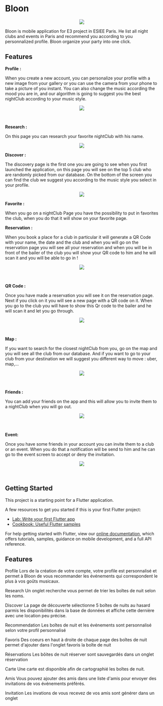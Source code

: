# Bloon
<p align= "center">
<img src="assets/logoBigger.png" >
</p>

Bloon is mobile application for E3 project in ESIEE Paris. He list all night clubs and events in Paris and recommend you 
according to you personnalized profile. Bloon organize your party into one click.


## Features



__Profile :__

When you create a new account, you can personalize your profile with a new image from your gallery or you can use the camera from your phone to take a picture of you instant.
You can also change the music according the mood you are in, and our algorithm is going to suggest you the best nightClub according to your music style.

<p align= "center">
<img src="assets/reademeImage/4.png"  align="middle">
</p>
</br>


__Research :__

On this page you can research your favorite nightClub with his name.

<p align= "center">
<img src="assets/reademeImage/2.png" align="middle">
</p>



__Discover :__

The discovery page is the first one you are going to see when you first launched the application, on this page you will see on the top 5 club who are randomly picked from our database.
On the bottom of the screen you can find the club we suggest you according to the music style you select in your profile.

<p align= "center">
<img src="assets/reademeImage/1.png" align="middle">
</p>



__Favorite :__

When you go on a nightClub Page you have the possibility to put in favorites the club, when you do that it will show on your favorite page.
</br>




__Reservation :__

When you book a place for a club in particular it will generate a QR Code with your name, the date and the club and when you will go on the reservation page you
will see all your reservation and when you will be in front of the bailer of the club you will show your QR code to him and he will scan it and you will be able to go in !

<p align= "center">
<img src="assets/reademeImage/8.png" align="middle">
</p>

</br>


__QR Code :__

Once you have made a reservation you will see it on the reservation page. Next if you click on it you will see a new page with a QR code on it. 
When you go to the club you will have to show this Qr code to the bailer and he will scan it and let you go through.

<p align= "center">
<img src="assets/reademeImage/5.png" align="middle">
</p>

</br>


__Map :__

If you want to search for the closest nightClub from you, go on the map and you will see all the club from our database.
And if you want to go to your club from your destination we will suggest you different way to move : uber, map,...

<p align= "center">
<img src="assets/reademeImage/3.png" align="middle">
</p>

</br>


__Friends :__

You can add your friends on the app and this will allow you to invite them to a nightClub when you will go out.

<p align= "center">
<img src="assets/reademeImage/6.png" align="middle">
</p>

</br>


__Event:__

Once you have some friends in your account you can invite them to a club or an event. When you do that a notification will be send to him and he can go to the 
event screen to accept or deny the invitation.

<p align= "center">
<img src="assets/reademeImage/7.png" align="middle">
</p>

</br>


## Getting Started

This project is a starting point for a Flutter application.

A few resources to get you started if this is your first Flutter project:

- [Lab: Write your first Flutter app](https://flutter.io/docs/get-started/codelab)
- [Cookbook: Useful Flutter samples](https://flutter.io/docs/cookbook)

For help getting started with Flutter, view our 
[online documentation](https://flutter.io/docs), which offers tutorials, 
samples, guidance on mobile development, and a full API reference.

## Features

Profile
Lors de la création de votre compte, votre profile est personnalisé et permet à Bloon de vous recommander les événements qui correspondent le plus à vos goûts musicaux.

Research
Un onglet recherche vous permet de trier les boîtes de nuit selon les noms.

Discover
La page de découverte sélectionne 5 boîtes de nuits au hasard parmis les disponibilités dans la base de données et affiche cette dernière avec une location peu précise.

Recommendation
Les boîtes de nuit et les événements sont personnalisé selon votre profil personnalisé

Favoris
Des coeurs en haut à droite de chaque page des boîtes de nuit permet d'ajouter dans l'onglet favoris la boîte de nuit 

Réservations
Les bôites de nuit réserver sont sauvegardés dans un onglet réservation

Carte
Une carte est disponible afin de cartographié les boîtes de nuit.

Amis
Vous pouvez ajouter des amis dans une liste d'amis pour envoyer des invitations de vos événements préférés.

Invitation
Les invations de vous recevez de vos amis sont générer dans un onglet
